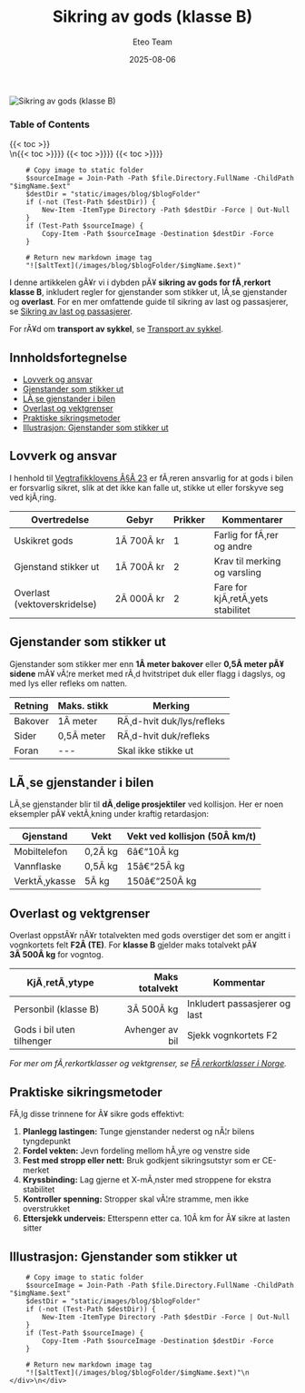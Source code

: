 ﻿---
title: "Sikring av gods (klasse B)"
date: 2025-08-06
draft: false
author: "Eteo Team"
description: "Lær hvordan du trygt og lovlig sikrer gods i bil under førerkort klasse B, inkludert gjenstander som stikker ut, løse gjenstander og overlast i Norge."
categories: ["Driving Theory"]
tags: ["driving", "theory", "safety"]
featured_image: "/images/blog/sikring-av-gods-klasse-b/sikring-av-gods-klasse-b-image.svg"
---

<div class="blog-content">
  <div class="featured-image">
    <img src="/images/blog/sikring-av-gods-klasse-b/sikring-av-gods-klasse-b-image.svg" alt="Sikring av gods (klasse B)" class="img-fluid rounded">
  </div>

  <div class="toc-container mt-4 mb-4">
    <h3>Table of Contents</h3>
    {{< toc >}}
  </div>

  <div class="blog-body">\n{{< toc >}}}}
{{< toc >}}}}
{{< toc >}}}}

        
        
        # Copy image to static folder
        $sourceImage = Join-Path -Path $file.Directory.FullName -ChildPath "$imgName.$ext"
        $destDir = "static/images/blog/$blogFolder"
        if (-not (Test-Path $destDir)) {
            New-Item -ItemType Directory -Path $destDir -Force | Out-Null
        }
        if (Test-Path $sourceImage) {
            Copy-Item -Path $sourceImage -Destination $destDir -Force
        }
        
        # Return new markdown image tag
        "![$altText](/images/blog/$blogFolder/$imgName.$ext)"
    

I denne artikkelen gÃ¥r vi i dybden pÃ¥ **sikring av gods for fÃ¸rerkort klasse B**, inkludert regler for gjenstander som stikker ut, lÃ¸se gjenstander og **overlast**. For en mer omfattende guide til sikring av last og passasjerer, se [Sikring av last og passasjerer](/blogs/teori/sikring-av-last-og-passasjerer "Sikring av last og passasjerer - Guide til sikker last- og passasjersikring").

For rÃ¥d om **transport av sykkel**, se [Transport av sykkel](/blogs/teori/transport-av-sykkel "Transport av sykkel - Guide til trygg transport og sikring av sykkel pÃ¥ bil").

## Innholdsfortegnelse

* [Lovverk og ansvar](#lovverk-og-ansvar)
* [Gjenstander som stikker ut](#gjenstander-som-stikker-ut)
* [LÃ¸se gjenstander i bilen](#lose-gjenstander-i-bilen)
* [Overlast og vektgrenser](#overlast-og-vektgrenser)
* [Praktiske sikringsmetoder](#praktiske-sikringsmetoder)
* [Illustrasjon: Gjenstander som stikker ut](#illustrasjon-gjenstander-som-stikker-ut)

## Lovverk og ansvar

I henhold til [Vegtrafikklovens Â§Â 23](/blogs/teori/lover-og-forskrifter "Lover og forskrifter - Oversikt over norsk trafikkregler") er fÃ¸reren ansvarlig for at gods i bilen er forsvarlig sikret, slik at det ikke kan falle ut, stikke ut eller forskyve seg ved kjÃ¸ring.

| Overtredelse            | Gebyr      | Prikker | Kommentarer                   |
|-------------------------|------------|---------|-------------------------------|
| Uskikret gods           | 1Â 700Â kr   | 1       | Farlig for fÃ¸rer og andre     |
| Gjenstand stikker ut    | 1Â 700Â kr   | 2       | Krav til merking og varsling  |
| Overlast (vektoverskridelse) | 2Â 000Â kr | 2     | Fare for kjÃ¸retÃ¸yets stabilitet |

## Gjenstander som stikker ut

Gjenstander som stikker mer enn **1Â meter bakover** eller **0,5Â meter pÃ¥ sidene** mÃ¥ vÃ¦re merket med rÃ¸d hvitstripet duk eller flagg i dagslys, og med lys eller refleks om natten.

| Retning      | Maks. stikk   | Merking                           |
|--------------|---------------|-----------------------------------|
| Bakover      | 1Â meter       | RÃ¸d-hvit duk/lys/refleks          |
| Sider        | 0,5Â meter     | RÃ¸d-hvit duk/refleks              |
| Foran        | ---           | Skal ikke stikke ut               |

## LÃ¸se gjenstander i bilen

LÃ¸se gjenstander blir til **dÃ¸delige prosjektiler** ved kollisjon. Her er noen eksempler pÃ¥ vektÃ¸kning under kraftig retardasjon:

| Gjenstand         | Vekt              | Vekt ved kollisjon (50Â km/t) |
|-------------------|-------------------|------------------------------|
| Mobiltelefon      | 0,2Â kg            | 6â€“10Â kg                      |
| Vannflaske        | 0,5Â kg            | 15â€“25Â kg                     |
| VerktÃ¸ykasse      | 5Â kg              | 150â€“250Â kg                   |

## Overlast og vektgrenser

Overlast oppstÃ¥r nÃ¥r totalvekten med gods overstiger det som er angitt i vognkortets felt **F2Â (TE)**. For **klasse B** gjelder maks totalvekt pÃ¥ **3Â 500Â kg** for vogntog.

| KjÃ¸retÃ¸ytype             | Maks totalvekt | Kommentar                |
|--------------------------|---------------:|--------------------------|
| Personbil (klasse B)     | 3Â 500Â kg       | Inkludert passasjerer og last |
| Gods i bil uten tilhenger | Avhenger av bil | Sjekk vognkortets F2    |

*For mer om fÃ¸rerkortklasser og vektgrenser, se [FÃ¸rerkortklasser i Norge](/blogs/teori/forerkortklasser-oversikt "FÃ¸rerkortklasser i Norge â€“ oversikt og inndeling").*

## Praktiske sikringsmetoder

FÃ¸lg disse trinnene for Ã¥ sikre gods effektivt:

1. **Planlegg lastingen:** Tunge gjenstander nederst og nÃ¦r bilens tyngdepunkt
2. **Fordel vekten:** Jevn fordeling mellom hÃ¸yre og venstre side
3. **Fest med stropp eller nett:** Bruk godkjent sikringsutstyr som er CE-merket
4. **Kryssbinding:** Lag gjerne et X-mÃ¸nster med stroppene for ekstra stabilitet
5. **Kontroller spenning:** Stropper skal vÃ¦re stramme, men ikke overstrukket
6. **Ettersjekk underveis:** Etterspenn etter ca. 10Â km for Ã¥ sikre at lasten sitter

## Illustrasjon: Gjenstander som stikker ut


        
        
        # Copy image to static folder
        $sourceImage = Join-Path -Path $file.Directory.FullName -ChildPath "$imgName.$ext"
        $destDir = "static/images/blog/$blogFolder"
        if (-not (Test-Path $destDir)) {
            New-Item -ItemType Directory -Path $destDir -Force | Out-Null
        }
        if (Test-Path $sourceImage) {
            Copy-Item -Path $sourceImage -Destination $destDir -Force
        }
        
        # Return new markdown image tag
        "![$altText](/images/blog/$blogFolder/$imgName.$ext)"\n  </div>\n</div>